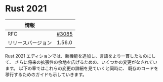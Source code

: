 # Rust 2021

<!--
| Info | |
| --- | --- |
| RFC | [#3085](https://github.com/rust-lang/rfcs/pull/3085) |
| Release version | 1.56.0 |
-->

| 情報 | |
| --- | --- |
| RFC | [#3085](https://github.com/rust-lang/rfcs/pull/3085) |
| リリースバージョン | 1.56.0 |

<!--
The Rust 2021 Edition contains several changes that bring new capabilities and more consistency to the language,
and opens up room for expansion in the future.
The following chapters dive into the details of each change,
and they include guidance on migrating your existing code.
-->

Rust 2021 エディションでは、新機能を追加し、言語をより一貫したものにして、
さらに将来の拡張性の余地を広げるための、いくつかの変更がなされています。
以下の章ではこれらの変更の詳細を見ていくと同時に、
既存のコードを移行するためのガイドも示していきます。

